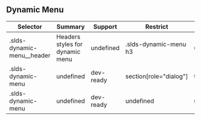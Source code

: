 

## Dynamic Menu

| Selector | Summary | Support | Restrict | Variant |
|-------|-------|-------|-------|-------|
| .slds-dynamic-menu__header | Headers styles for dynamic menu | undefined | .slds-dynamic-menu h3 | undefined |
| .slds-dynamic-menu | undefined | dev-ready | section[role="dialog"] | true |
| .slds-dynamic-menu | undefined | dev-ready | undefined | undefined |
